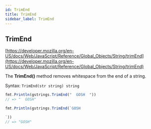 ```yaml
---
id: TrimEnd
title: TrimEnd
sidebar_label: TrimEnd
---
```



## TrimEnd
[https://developer.mozilla.org/en-US/docs/Web/JavaScript/Reference/Global_Objects/String/trimEnd](https://developer.mozilla.org/en-US/docs/Web/JavaScript/Reference/Global_Objects/String/trimEnd)

The **TrimEnd()** method removes whitespace from the end of a string. 

Syntax: `TrimEnd(str string) string`

```js
fmt.Println(gstrings.TrimEnd("  GOSH  "))
// => "  GOSH"

fmt.Println(gstrings.TrimEnd(`GOSH

`))
// => "GOSH"
```